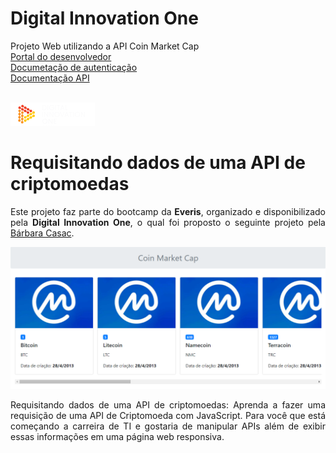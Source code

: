 # Digital Innovation One
Projeto Web utilizando a API Coin Market Cap <br>
[Portal do desenvolvedor](https://pro.coinmarketcap.com/account) <br>
[Documetação de autenticação](https://coinmarketcap.com/api/documentation/v1/#section/Authentication) <br>
[Documentação API](https://coinmarketcap.com/api/documentation/v1/#) <br>

</br>
<img src="https://github.com/mcosta21/bootcamp-dio-everis/blob/main/images/digital-innovation-one.png?raw=true" alt="Digital Innovation One"/>
<h1>Requisitando dados de uma API de criptomoedas</h1>

<p align="justify">
    Este projeto faz parte do bootcamp da <strong>Everis</strong>, organizado e disponibilizado pela <strong>Digital Innovation One</strong>, o qual foi proposto o seguinte projeto pela <a href="https://www.linkedin.com/in/barbaracasac/">Bárbara Casac</a>.
</p>

<p align="center">
<img src="https://github.com/mcosta21/bootcamp-dio-everis/blob/main/criptomoedas-api/capa.png?raw=true" alt="Requisitando dados de uma API de criptomoedas" />
</p>

<p align="justify">Requisitando dados de uma API de criptomoedas: Aprenda a fazer uma requisição de uma API de Criptomoeda com JavaScript. Para você que está começando a carreira de TI e gostaria de manipular APIs além de exibir essas informações em uma página web responsiva.</p>

